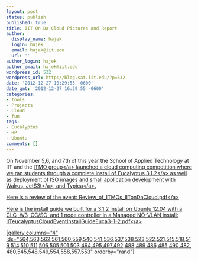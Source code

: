 ```yaml
---
layout: post
status: publish
published: true
title: IIT On Da Cloud Pictures and Report
author:
  display_name: hajek
  login: hajek
  email: hajek@iit.edu
  url: ''
author_login: hajek
author_email: hajek@iit.edu
wordpress_id: 532
wordpress_url: http://blog.sat.iit.edu/?p=532
date: '2012-12-27 10:29:55 -0600'
date_gmt: '2012-12-27 16:29:55 -0600'
categories:
- tools
- Projects
- Cloud
- fun
tags:
- Eucalyptus
- HP
- Ubuntu
comments: []
---
```

<p>On November 5,6, and 7th of this year the School of Applied Technology at IIT and the <a href="http:&#47;&#47;itmo.drupalgardens.com&#47;" title="ITMO">ITMO group<&#47;a> launched a cloud computing competition where we ran students through a complete install of <a href="http:&#47;&#47;www.eucalyptus.com&#47;" title="http:&#47;&#47;www.eucalyptus.com&#47;">Eucalyptus 3.1.2<&#47;a> as well as deployment of ISO images and small application development with Walrus, <a href="http:&#47;&#47;jets3t.s3.amazonaws.com&#47;index.html" title="Jets3t library for connecting to Walrus">JetS3t<&#47;a>, and <a href="http:&#47;&#47;code.google.com&#47;p&#47;typica&#47;" title="Typica Cloud Compting Library">Typica<&#47;a>. </p>
<p>Here is a review of the event: <a href='https:&#47;&#47;blog.sat.iit.edu&#47;wp-content&#47;uploads&#47;2012&#47;12&#47;Review_of_ITMOs_IITonDaCloud.pdf'>Review_of_ITMOs_IITonDaCloud.pdf<&#47;a></p>
<p>Here is the install guide we built for a 3.1.2 install on Ubuntu 12.04 with a CLC, W3, CC&#47;SC, and 1 node controller in a Managed NO-VLAN install: <a href="http:&#47;&#47;sdrv.ms&#47;UondHb">IITeucalyptusCloudEventInstallGuideEuca3-1-2.pdf<&#47;a></p>
<p>[gallery columns="4" ids="564,563,562,561,560,559,540,541,536,537,538,523,522,521,515,518,519,514,510,511,506,505,501,503,494,495,497,492,488,489,486,485,490,482,480,545,548,549,554,558,557,553" orderby="rand"]</p>

